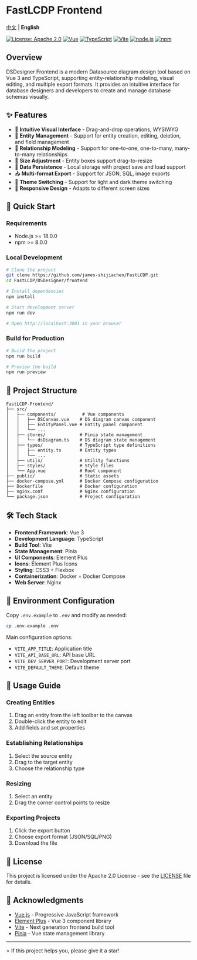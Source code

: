 # FastLCDP Frontend

[中文](README.zh.md) | **English**

[![License: Apache 2.0](https://img.shields.io/badge/License-Apache%202.0-blue.svg)](https://github.com/james-shijiachen/fastLCDP/blob/main/LICENSE)
[![Vue](https://img.shields.io/badge/Vue-3.0+-green.svg)](https://vuejs.org/)
[![TypeScript](https://img.shields.io/badge/TypeScript-5.0+-blue.svg)](https://www.typescriptlang.org/)
[![Vite](https://img.shields.io/badge/Vite-4.0+-purple.svg)](https://vitejs.dev/)
[![node.js](https://img.shields.io/badge/node.js-18.0+-green.svg)](https://nodejs.org/)
[![npm](https://img.shields.io/badge/npm-8.0+-orange.svg)](https://www.npmjs.com/)

## Overview

DSDesigner Frontend is a modern Datasource diagram design tool based on Vue 3 and TypeScript, supporting entity-relationship modeling, visual editing, and multiple export formats. It provides an intuitive interface for database designers and developers to create and manage database schemas visually.

## ✨ Features

- 🎨 **Intuitive Visual Interface** - Drag-and-drop operations, WYSIWYG
- 🔧 **Entity Management** - Support for entity creation, editing, deletion, and field management
- 🔗 **Relationship Modeling** - Support for one-to-one, one-to-many, many-to-many relationships
- 📏 **Size Adjustment** - Entity boxes support drag-to-resize
- 💾 **Data Persistence** - Local storage with project save and load support
- 📤 **Multi-format Export** - Support for JSON, SQL, image exports
- 🌙 **Theme Switching** - Support for light and dark theme switching
- 📱 **Responsive Design** - Adapts to different screen sizes

## 🚀 Quick Start

### Requirements

- Node.js >= 18.0.0
- npm >= 8.0.0

### Local Development

```bash
# Clone the project
git clone https://github.com/james-shijiachen/FastLCDP.git
cd FastLCDP/DSDesigner/frontend

# Install dependencies
npm install

# Start development server
npm run dev

# Open http://localhost:3001 in your browser
```

### Build for Production

```bash
# Build the project
npm run build

# Preview the build
npm run preview
```

## 📁 Project Structure

```
FastLCDP-Frontend/
├── src/
│   ├── components/          # Vue components
│   │   ├── DSCanvas.vue    # DS diagram canvas component
│   │   ├── EntityPanel.vue # Entity panel component
│   │   └── ...
│   ├── stores/             # Pinia state management
│   │   └── dsDiagram.ts    # DS diagram state management
│   ├── types/              # TypeScript type definitions
│   │   ├── entity.ts       # Entity types
│   │   └── ...
│   ├── utils/              # Utility functions
│   ├── styles/             # Style files
│   └── App.vue             # Root component
├── public/                 # Static assets
├── docker-compose.yml      # Docker Compose configuration
├── Dockerfile              # Docker configuration
├── nginx.conf              # Nginx configuration
└── package.json            # Project configuration
```

## 🛠️ Tech Stack

- **Frontend Framework**: Vue 3
- **Development Language**: TypeScript
- **Build Tool**: Vite
- **State Management**: Pinia
- **UI Components**: Element Plus
- **Icons**: Element Plus Icons
- **Styling**: CSS3 + Flexbox
- **Containerization**: Docker + Docker Compose
- **Web Server**: Nginx

## 📝 Environment Configuration

Copy `.env.example` to `.env` and modify as needed:

```bash
cp .env.example .env
```

Main configuration options:

- `VITE_APP_TITLE`: Application title
- `VITE_API_BASE_URL`: API base URL
- `VITE_DEV_SERVER_PORT`: Development server port
- `VITE_DEFAULT_THEME`: Default theme

## 🎯 Usage Guide

### Creating Entities

1. Drag an entity from the left toolbar to the canvas
2. Double-click the entity to edit
3. Add fields and set properties

### Establishing Relationships

1. Select the source entity
2. Drag to the target entity
3. Choose the relationship type

### Resizing

1. Select an entity
2. Drag the corner control points to resize

### Exporting Projects

1. Click the export button
2. Choose export format (JSON/SQL/PNG)
3. Download the file

## 📄 License

This project is licensed under the Apache 2.0 License - see the [LICENSE](LICENSE) file for details.

## 🙏 Acknowledgments

- [Vue.js](https://vuejs.org/) - Progressive JavaScript framework
- [Element Plus](https://element-plus.org/) - Vue 3 component library
- [Vite](https://vitejs.dev/) - Next generation frontend build tool
- [Pinia](https://pinia.vuejs.org/) - Vue state management library

---

⭐ If this project helps you, please give it a star!
